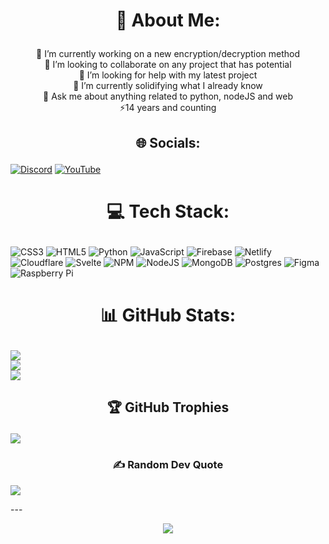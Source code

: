 # <p style="text-align: center;">💫 About Me:</p>
<p style="text-align: center;">🔭 I’m currently working on a new encryption/decryption method<br>👯 I’m looking to collaborate on any project that has potential<br>🤝 I’m looking for help with my latest project<br>🌱 I’m currently solidifying what I already know<br>💬 Ask me about anything related to python, nodeJS and web<br>⚡14 years and counting</p>


## <p style="text-align: center;">🌐 Socials:</p><div style="text-align: center">
[![Discord](https://img.shields.io/badge/Discord-%237289DA.svg?logo=discord&logoColor=white)](https://discord.gg/https://discord.gg/2xBtwrDsgW) [![YouTube](https://img.shields.io/badge/YouTube-%23FF0000.svg?logo=YouTube&logoColor=white)](https://youtube.com/@mulhamreacts7845) </div>

# <p style="text-align: center;">💻 Tech Stack:</p>
![CSS3](https://img.shields.io/badge/css3-%231572B6.svg?style=for-the-badge&logo=css3&logoColor=white) ![HTML5](https://img.shields.io/badge/html5-%23E34F26.svg?style=for-the-badge&logo=html5&logoColor=white) ![Python](https://img.shields.io/badge/python-3670A0?style=for-the-badge&logo=python&logoColor=ffdd54) ![JavaScript](https://img.shields.io/badge/javascript-%23323330.svg?style=for-the-badge&logo=javascript&logoColor=%23F7DF1E) ![Firebase](https://img.shields.io/badge/firebase-%23039BE5.svg?style=for-the-badge&logo=firebase) ![Netlify](https://img.shields.io/badge/netlify-%23000000.svg?style=for-the-badge&logo=netlify&logoColor=#00C7B7) ![Cloudflare](https://img.shields.io/badge/Cloudflare-F38020?style=for-the-badge&logo=Cloudflare&logoColor=white) ![Svelte](https://img.shields.io/badge/svelte-%23f1413d.svg?style=for-the-badge&logo=svelte&logoColor=white) ![NPM](https://img.shields.io/badge/NPM-%23000000.svg?style=for-the-badge&logo=npm&logoColor=white) ![NodeJS](https://img.shields.io/badge/node.js-6DA55F?style=for-the-badge&logo=node.js&logoColor=white) ![MongoDB](https://img.shields.io/badge/MongoDB-%234ea94b.svg?style=for-the-badge&logo=mongodb&logoColor=white) ![Postgres](https://img.shields.io/badge/postgres-%23316192.svg?style=for-the-badge&logo=postgresql&logoColor=white) 	![Figma](https://img.shields.io/badge/figma-%23F24E1E.svg?style=for-the-badge&logo=figma&logoColor=white) ![Raspberry Pi](https://img.shields.io/badge/-RaspberryPi-C51A4A?style=for-the-badge&logo=Raspberry-Pi)
# <p style="text-align: center;">📊 GitHub Stats:</p>
![](https://github-readme-stats.vercel.app/api?username=D4r3d3vil&theme=dark&hide_border=false&include_all_commits=false&count_private=false)<br/>
![](https://github-readme-streak-stats.herokuapp.com/?user=D4r3d3vil&theme=dark&hide_border=false)<br/>
![](https://github-readme-stats.vercel.app/api/top-langs/?username=D4r3d3vil&theme=dark&hide_border=false&include_all_commits=false&count_private=false&layout=compact)

## <p style="text-align: center;">🏆 GitHub Trophies</p>
![](https://github-profile-trophy.vercel.app/?username=D4r3d3vil&theme=darkhub&no-frame=false&no-bg=true&margin-w=4)

### <p style="text-align: center;">✍️ Random Dev Quote</p>
![](https://quotes-github-readme.vercel.app/api?type=horizontal&theme=radical)

---<p style="text-align: center;">
[![](https://visitcount.itsvg.in/api?id=D4r3d3vil&icon=0&color=3)](https://visitcount.itsvg.in)</p>

<!-- Proudly created with GPRM ( https://gprm.itsvg.in ) -->
